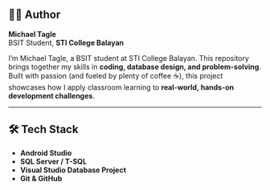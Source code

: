 ## 👨‍💻 Author  
**Michael Tagle**  
BSIT Student, **STI College Balayan**

I’m Michael Tagle, a BSIT student at STI College Balayan. This repository brings together my skills in **coding, database design, and problem-solving**. Built with passion (and fueled by plenty of coffee ☕), this project showcases how I apply classroom learning to **real-world, hands-on development challenges**.

---

## 🛠️ Tech Stack  
- **Android Studio**  
- **SQL Server / T-SQL**  
- **Visual Studio Database Project**  
- **Git & GitHub**
